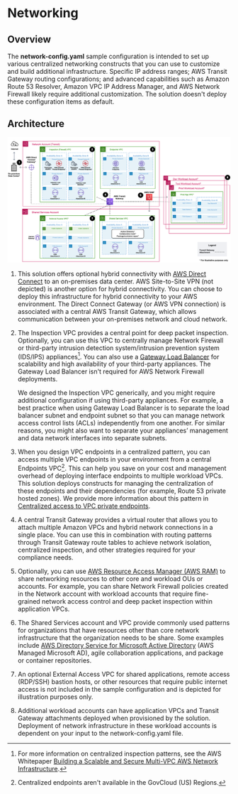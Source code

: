 # Networking

## Overview

The **network-config.yaml** sample configuration is intended to set up various centralized networking constructs that you can use to customize and build additional infrastructure. Specific IP address ranges; AWS Transit Gateway routing configurations; and advanced capabilities such as Amazon Route 53 Resolver, Amazon VPC IP Address Manager, and AWS Network Firewall likely require additional customization. The solution doesn't deploy these configuration items as default.

## Architecture

![Network Architecture](./images/standard_network.jpg "Network Architecture")

1. This solution offers optional hybrid connectivity with [AWS Direct Connect](http://aws.amazon.com/directconnect/) to an on-premises data center. AWS Site-to-Site VPN (not depicted) is another option for hybrid connectivity. You can choose to deploy this infrastructure for hybrid connectivity to your AWS environment. The Direct Connect Gateway (or AWS VPN connection) is associated with a central AWS Transit Gateway, which allows communication between your on-premises network and cloud network.

2. The Inspection VPC provides a central point for deep packet inspection. Optionally, you can use this VPC to centrally manage Network Firewall or third-party intrusion detection system/intrusion prevention system (IDS/IPS) appliances[^1]. You can also use a [Gateway Load Balancer](http://aws.amazon.com/elasticloadbalancing/gateway-load-balancer/) for scalability and high availability of your third-party appliances. The Gateway Load Balancer isn't required for AWS Network Firewall deployments.

    We designed the Inspection VPC generically, and you might require additional configuration if using third-party appliances. For example, a best practice when using Gateway Load Balancer is to separate the load balancer subnet and endpoint subnet so that you can manage network access control lists (ACLs) independently from one another. For similar reasons, you might also want to separate your appliances’ management and data network interfaces into separate subnets.

3. When you design VPC endpoints in a centralized pattern, you can access multiple VPC endpoints in your environment from a central Endpoints VPC[^2]. This can help you save on your cost and management overhead of deploying interface endpoints to multiple workload VPCs. This solution deploys constructs for managing the centralization of these endpoints and their dependencies (for example, Route 53 private hosted zones). We provide more information about this pattern in [Centralized access to VPC private endpoints](https://docs.aws.amazon.com/whitepapers/latest/building-scalable-secure-multi-vpc-network-infrastructure/centralized-access-to-vpc-private-endpoints.html).
    
4. A central Transit Gateway provides a virtual router that allows you to attach multiple Amazon VPCs and hybrid network connections in a single place. You can use this in combination with routing patterns through Transit Gateway route tables to achieve network isolation, centralized inspection, and other strategies required for your compliance needs.

5. Optionally, you can use [AWS Resource Access Manager (AWS RAM)](http://aws.amazon.com/ram/) to share networking resources to other core and workload OUs or accounts. For example, you can share Network Firewall policies created in the Network account with workload accounts that require fine-grained network access control and deep packet inspection within application VPCs.

6. The Shared Services account and VPC provide commonly used patterns for organizations that have resources other than core network infrastructure that the organization needs to be share. Some examples include [AWS Directory Service for Microsoft Active Directory](http://aws.amazon.com/directoryservice/) (AWS Managed Microsoft AD), agile collaboration applications, and package or container repositories.

7. An optional External Access VPC for shared applications, remote access (RDP/SSH) bastion hosts, or other resources that require public internet access is not included in the sample configuration and is depicted for illustration purposes only.

8. Additional workload accounts can have application VPCs and Transit Gateway attachments deployed when provisioned by the solution. Deployment of network infrastructure in these workload accounts is dependent on your input to the network-config.yaml file.

[^1]: For more information on centralized inspection patterns, see the AWS Whitepaper [Building a Scalable and Secure Multi-VPC AWS Network Infrastructure](https://docs.aws.amazon.com/whitepapers/latest/building-scalable-secure-multi-vpc-network-infrastructure/welcome.html).

[^2]: Centralized endpoints aren't available in the GovCloud (US) Regions.